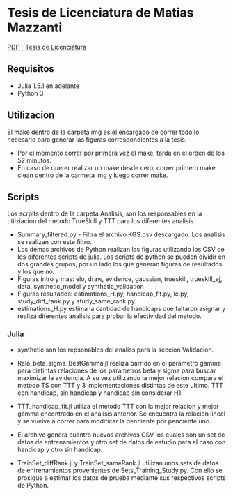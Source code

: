 # Tesis de Licenciatura de Matias Mazzanti


[PDF - Tesis de Licenciatura ](https://github.com/mmazz/Analisis_go/blob/master/tesis/main.pdf)

## Requisitos
- Julia 1.5.1 en adelante
- Python 3

## Utilizacion
El make dentro de la carpeta img es el encargado de correr todo lo necesario para generar las figuras correspondientes a la tesis.
- Por el momento correr por primera vez el make, tarda en el orden de los 52 minutos.
- En caso de querer realizar un make desde cero, correr primero make clean dentro de la carmeta img y luego correr make.

## Scripts
Los scrpits dentro de la carpeta Analisis, son los responsables en la utilziacion del metodo
TrueSkill y TTT para los diferentes analisis.

- Summary_filtered.py - Filtra el archivo KGS.csv descargado. Los analisis se realizan con este filtro.
- Los demas archivos de Python realizan las figuras utilizando los CSV de los diferentes scripts de julia.
Los scripts de python se pueden dividir en dos grandes grupos, por un  lado los que generan figuras de resultados y los que no.
- Figuras intro y mas: elo, draw, evidence, gaussian, trueskill, trueskill_ej, data, synthetic_model y synthetic_validation
- Figuras resultados: estimations_H.py, handicap_fit.py, lc.py, study_diff_rank.py y study_same_rank.py.
- estimations_H.py estima la cantidad de handicaps que faltaron asignar y realiza diferentes analisis para probar la efectividad del metodo.

### Julia
- synthetic son los repsonables del analiss para la seccion Validacion.
- Rela_beta_sigma_BestGamma.jl realiza barrido en el parametro gamma para distintas relaciones de los parametros beta y sigma para buscar maximizar la evidencia. A su vez utilizando la mejor relacion compara el metodo TS con TTT y 3 implementaciones distintas de este ultimo. TTT con handicap, sin handicap y handicap sin considerar H1.
- TTT_handicap_fit.jl utiliza el metodo TTT con la mejor relacion y mejor gamma encontrado en el analisis anterior. Se encuentra la relacion lineal y se vuelve a correr para modificar la pendiente por pendiente uno.

- El archivo  genera cuantro nuevos archivos CSV los cuales son un set de datos de entrenamientos y otro set de datos de estudio para el caso con handicap y otro
sin handicap.
- TrainSet_diffRank.jl y  TrainSet_sameRank.jl utilizan unos sets de datos de entrenamientos provenientes de Sets_Training_Study.py. Con ello se prosigue a estimar los datos de prueba mediante sus respectivos scripts de Python.
